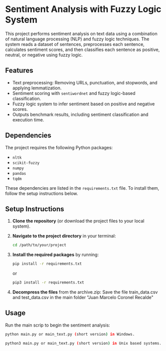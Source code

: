 # Sentiment Analysis with Fuzzy Logic System

This project performs sentiment analysis on text data using a combination of natural language processing (NLP) and fuzzy logic techniques. The system reads a dataset of sentences, preprocesses each sentence, calculates sentiment scores, and then classifies each sentence as positive, neutral, or negative using fuzzy logic.

## Features

- Text preprocessing: Removing URLs, punctuation, and stopwords, and applying lemmatization.
- Sentiment scoring with `sentiwordnet` and fuzzy logic-based classification.
- Fuzzy logic system to infer sentiment based on positive and negative scores.
- Outputs benchmark results, including sentiment classification and execution time.

## Dependencies

The project requires the following Python packages:

- `nltk`
- `scikit-fuzzy`
- `numpy`
- `pandas`
- `tqdm`

These dependencies are listed in the `requirements.txt` file. To install them, follow the setup instructions below.

## Setup Instructions

1. **Clone the repository** (or download the project files to your local system).

2. **Navigate to the project directory** in your terminal:

   ```bash
   cd /path/to/your/project
   ```

3. **Install the required packages** by running:
   ```bash
   pip install -r requirements.txt
   ```
   or
   ```bash
   pip3 install -r requirements.txt
   ```
4. **Decompress the files** from the archive.zip:
   Save the file train_data.csv and test_data.csv in the main folder "Juan Marcelo Coronel Recalde"

## Usage

Run the main scrip to begin the sentiment analysis:

```bash
python main.py or main_text.py (short version) in Windows.
```

```bash
python3 main.py or main_text.py (short version) in Unix based systems.
```

